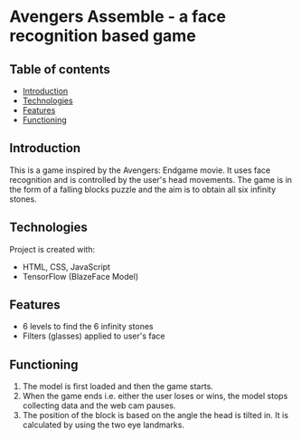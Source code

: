 # Avengers Assemble - a face recognition based game
## Table of contents
* [Introduction](#introduction)
* [Technologies](#technologies)
* [Features](#features)
* [Functioning](#functioning)
## Introduction
This is a game inspired by the Avengers: Endgame movie. It uses face recognition and is controlled by the user's head movements. The game is in the form of a falling blocks puzzle and the aim is to obtain all six infinity stones. 
## Technologies
Project is created with:
* HTML, CSS, JavaScript 
* TensorFlow (BlazeFace Model)
## Features 
* 6 levels to find the 6 infinity stones 
* Filters (glasses) applied to user's face
## Functioning
1. The model is first loaded and then the game starts.
2. When the game ends i.e. either the user loses or wins, the model stops collecting data and the web cam pauses. 
3. The position of the block is based on the angle the head is tilted in. It is calculated by using the two eye landmarks.
